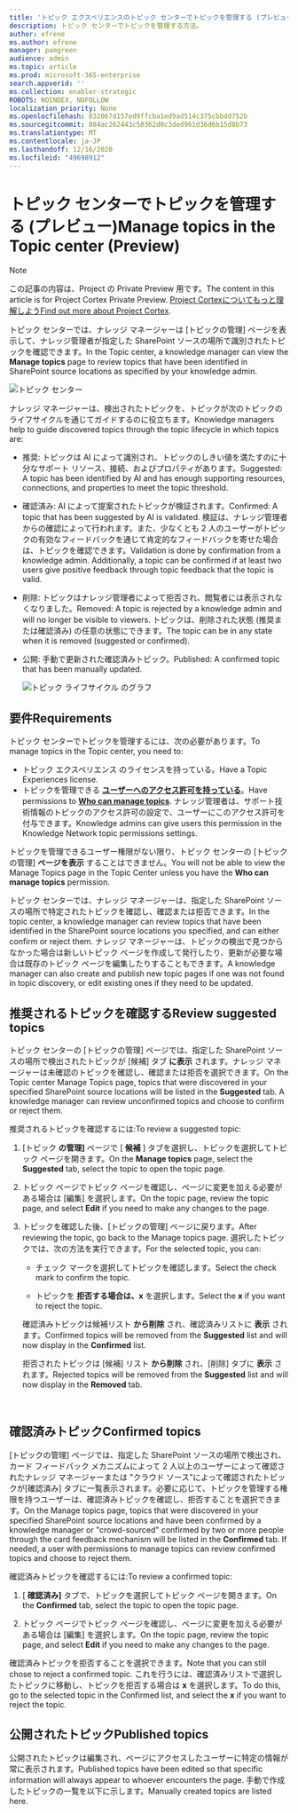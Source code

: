 ```yaml
---
title: 'トピック エクスペリエンスのトピック センターでトピックを管理する (プレビュー) '
description: トピック センターでトピックを管理する方法。
author: efrene
ms.author: efrene
manager: pamgreen
audience: admin
ms.topic: article
ms.prod: microsoft-365-enterprise
search.appverid: ''
ms.collection: enabler-strategic
ROBOTS: NOINDEX, NOFOLLOW
localization_priority: None
ms.openlocfilehash: 832067d157ed9ffcba1ed9ad514c375cbbdd752b
ms.sourcegitcommit: 884ac262443c50362d0c3ded961d36d6b15d8b73
ms.translationtype: MT
ms.contentlocale: ja-JP
ms.lasthandoff: 12/16/2020
ms.locfileid: "49698912"
---
```

# <a name="manage-topics-in-the-topic-center-preview"></a><span data-ttu-id="71a14-103">トピック センターでトピックを管理する (プレビュー)</span><span class="sxs-lookup"><span data-stu-id="71a14-103">Manage topics in the Topic center (Preview)</span></span>

> [!Note] 
> <span data-ttu-id="71a14-104">この記事の内容は、Project の Private Preview 用です。</span><span class="sxs-lookup"><span data-stu-id="71a14-104">The content in this article is for Project Cortex Private Preview.</span></span> <span data-ttu-id="71a14-105">[Project Cortexについてもっと理解しよう](https://aka.ms/projectcortex)</span><span class="sxs-lookup"><span data-stu-id="71a14-105">[Find out more about Project Cortex](https://aka.ms/projectcortex).</span></span>

<span data-ttu-id="71a14-106">トピック センターでは、ナレッジ マネージャーは [トピックの管理] ページを表示して、ナレッジ管理者が指定した SharePoint ソースの場所で識別されたトピックを確認できます。</span><span class="sxs-lookup"><span data-stu-id="71a14-106">In the Topic center, a knowledge manager can view the **Manage topics** page to review topics that have been identified in SharePoint source locations as specified by your knowledge admin.</span></span>  

   ![トピック センター](../media/knowledge-management/topic-center.png) </br> 



<span data-ttu-id="71a14-108">ナレッジ マネージャーは、検出されたトピックを、トピックが次のトピックのライフサイクルを通じてガイドするのに役立ちます。</span><span class="sxs-lookup"><span data-stu-id="71a14-108">Knowledge managers help to guide discovered topics through the topic lifecycle in which topics are:</span></span>

- <span data-ttu-id="71a14-109">推奨: トピックは AI によって識別され、トピックのしきい値を満たすのに十分なサポート リソース、接続、およびプロパティがあります。</span><span class="sxs-lookup"><span data-stu-id="71a14-109">Suggested: A topic has been identified by AI and has enough supporting resources, connections, and properties to meet the topic threshold.</span></span>
- <span data-ttu-id="71a14-110">確認済み: AI によって提案されたトピックが検証されます。</span><span class="sxs-lookup"><span data-stu-id="71a14-110">Confirmed: A topic that has been suggested by AI is validated.</span></span> <span data-ttu-id="71a14-111">検証は、ナレッジ管理者からの確認によって行われます。また、少なくとも 2 人のユーザーがトピックの有効なフィードバックを通じて肯定的なフィードバックを寄せた場合は、トピックを確認できます。</span><span class="sxs-lookup"><span data-stu-id="71a14-111">Validation is done by confirmation from a knowledge admin. Additionally, a topic can be confirmed if at least two users give positive feedback through topic feedback that the topic is valid.</span></span>
- <span data-ttu-id="71a14-112">削除: トピックはナレッジ管理者によって拒否され、閲覧者には表示されなくなりました。</span><span class="sxs-lookup"><span data-stu-id="71a14-112">Removed: A topic is rejected by a knowledge admin and will no longer be visible to viewers.</span></span> <span data-ttu-id="71a14-113">トピックは、削除された状態 (推奨または確認済み) の任意の状態にできます。</span><span class="sxs-lookup"><span data-stu-id="71a14-113">The topic can be in any state when it is removed (suggested or confirmed).</span></span> 
- <span data-ttu-id="71a14-114">公開: 手動で更新された確認済みトピック。</span><span class="sxs-lookup"><span data-stu-id="71a14-114">Published: A confirmed topic that has been manually updated.</span></span>

   ![トピック ライフサイクル のグラフ](../media/knowledge-management/topic-lifecycle.png) </br> 

## <a name="requirements"></a><span data-ttu-id="71a14-116">要件</span><span class="sxs-lookup"><span data-stu-id="71a14-116">Requirements</span></span>

<span data-ttu-id="71a14-117">トピック センターでトピックを管理するには、次の必要があります。</span><span class="sxs-lookup"><span data-stu-id="71a14-117">To manage topics in the Topic center, you need to:</span></span>
- <span data-ttu-id="71a14-118">トピック エクスペリエンス のライセンスを持っている。</span><span class="sxs-lookup"><span data-stu-id="71a14-118">Have a Topic Experiences license.</span></span>
- <span data-ttu-id="71a14-119">トピックを管理できる [**ユーザーへのアクセス許可を持っている**](https://docs.microsoft.com/microsoft-365/knowledge/topic-experiences-user-permissions)。</span><span class="sxs-lookup"><span data-stu-id="71a14-119">Have permissions to [**Who can manage topics**](https://docs.microsoft.com/microsoft-365/knowledge/topic-experiences-user-permissions).</span></span> <span data-ttu-id="71a14-120">ナレッジ管理者は、サポート技術情報のトピックのアクセス許可の設定で、ユーザーにこのアクセス許可を付与できます。</span><span class="sxs-lookup"><span data-stu-id="71a14-120">Knowledge admins can give users this permission in the Knowledge Network topic permissions settings.</span></span> 

<span data-ttu-id="71a14-121">トピックを管理できるユーザー権限がない限り、トピック センターの [トピックの管理] **ページを表示** することはできません。</span><span class="sxs-lookup"><span data-stu-id="71a14-121">You will not be able to view the Manage Topics page in the Topic Center unless you have the **Who can manage topics** permission.</span></span>

<span data-ttu-id="71a14-122">トピック センターでは、ナレッジ マネージャーは、指定した SharePoint ソースの場所で特定されたトピックを確認し、確認または拒否できます。</span><span class="sxs-lookup"><span data-stu-id="71a14-122">In the topic center, a knowledge manager can review topics that have been identified in the SharePoint source locations you specified, and can either confirm or reject them.</span></span> <span data-ttu-id="71a14-123">ナレッジ マネージャーは、トピックの検出で見つからなかった場合は新しいトピック ページを作成して発行したり、更新が必要な場合は既存のトピック ページを編集したりすることもできます。</span><span class="sxs-lookup"><span data-stu-id="71a14-123">A knowledge manager can also create and publish new topic pages if one was not found in topic discovery, or edit existing ones if they need to be updated.</span></span>


## <a name="review-suggested-topics"></a><span data-ttu-id="71a14-124">推奨されるトピックを確認する</span><span class="sxs-lookup"><span data-stu-id="71a14-124">Review suggested topics</span></span>

<span data-ttu-id="71a14-125">トピック センターの [トピックの管理] ページでは、指定した SharePoint ソースの場所で検出されたトピックが [候補] タブ **に表示** されます。ナレッジ マネージャーは未確認のトピックを確認し、確認または拒否を選択できます。</span><span class="sxs-lookup"><span data-stu-id="71a14-125">On the Topic center Manage Topics page, topics that were discovered in your specified SharePoint source locations will be listed in the **Suggested** tab. A knowledge manager can review unconfirmed topics and choose to confirm or reject them.</span></span>

<span data-ttu-id="71a14-126">推奨されるトピックを確認するには:</span><span class="sxs-lookup"><span data-stu-id="71a14-126">To review a suggested topic:</span></span>

1. <span data-ttu-id="71a14-127">[トピック **の管理]** ページで [ **候補** ] タブを選択し、トピックを選択してトピック ページを開きます。</span><span class="sxs-lookup"><span data-stu-id="71a14-127">On the **Manage topics** page, select the **Suggested** tab, select the topic to open the topic page.</span></span></br>

2. <span data-ttu-id="71a14-128">トピック ページでトピック ページを確認し、ページに変更を加える必要がある場合は [編集] を選択します。</span><span class="sxs-lookup"><span data-stu-id="71a14-128">On the topic page, review the topic page, and select **Edit** if you need to make any changes to the page.</span></span>

3. <span data-ttu-id="71a14-129">トピックを確認した後、[トピックの管理] ページに戻ります。</span><span class="sxs-lookup"><span data-stu-id="71a14-129">After reviewing the topic, go back to the Manage topics page.</span></span> <span data-ttu-id="71a14-130">選択したトピックでは、次の方法を実行できます。</span><span class="sxs-lookup"><span data-stu-id="71a14-130">For the selected topic, you can:</span></span>

   - <span data-ttu-id="71a14-131">チェック マークを選択してトピックを確認します。</span><span class="sxs-lookup"><span data-stu-id="71a14-131">Select the check mark to confirm the topic.</span></span>
    
   - <span data-ttu-id="71a14-132">トピックを **拒否する場合は、x** を選択します。</span><span class="sxs-lookup"><span data-stu-id="71a14-132">Select the **x** if you want to reject the topic.</span></span>

    <span data-ttu-id="71a14-133">確認済みトピックは候補リスト **から削除** され、確認済みリストに **表示** されます。</span><span class="sxs-lookup"><span data-stu-id="71a14-133">Confirmed topics will be removed from the **Suggested** list and will now display in the **Confirmed** list.</span></span>

    <span data-ttu-id="71a14-134">拒否されたトピックは [候補] リスト **から削除** され、[削除] タブに **表示** されます。</span><span class="sxs-lookup"><span data-stu-id="71a14-134">Rejected topics will be removed from the **Suggested** list and will now display in the **Removed** tab.</span></span>

   </br> 

## <a name="confirmed-topics"></a><span data-ttu-id="71a14-135">確認済みトピック</span><span class="sxs-lookup"><span data-stu-id="71a14-135">Confirmed topics</span></span>

<span data-ttu-id="71a14-136">[トピックの管理] ページでは、指定した SharePoint ソースの場所で検出され、カード フィードバック メカニズムによって 2 人以上のユーザーによって確認されたナレッジ マネージャーまたは "クラウド ソース"によって確認されたトピックが[確認済み] タブに一覧表示されます。必要に応じて、トピックを管理する権限を持つユーザーは、確認済みトピックを確認し、拒否することを選択できます。</span><span class="sxs-lookup"><span data-stu-id="71a14-136">On the Manage topics page, topics that were discovered in your specified SharePoint source locations and have been confirmed by a knowledge manager or "crowd-sourced" confirmed by two or more people through the card feedback mechanism will be listed in the **Confirmed** tab. If needed, a user with permissions to manage topics can review confirmed topics and choose to reject them.</span></span>

<span data-ttu-id="71a14-137">確認済みトピックを確認するには:</span><span class="sxs-lookup"><span data-stu-id="71a14-137">To review a confirmed topic:</span></span>

1. <span data-ttu-id="71a14-138">[ **確認済み]** タブで、トピックを選択してトピック ページを開きます。</span><span class="sxs-lookup"><span data-stu-id="71a14-138">On the **Confirmed** tab, select the topic to open the topic page.</span></span></br>

2. <span data-ttu-id="71a14-139">トピック ページでトピック ページを確認し、ページに変更を加える必要がある場合は [編集] を選択します。</span><span class="sxs-lookup"><span data-stu-id="71a14-139">On the topic page, review the topic page, and select **Edit** if you need to make any changes to the page.</span></span>

<span data-ttu-id="71a14-140">確認済みトピックを拒否することを選択できます。</span><span class="sxs-lookup"><span data-stu-id="71a14-140">Note that you can still chose to reject a confirmed topic.</span></span>  <span data-ttu-id="71a14-141">これを行うには、確認済みリストで選択したトピックに移動し、トピックを拒否する場合は **x** を選択します。</span><span class="sxs-lookup"><span data-stu-id="71a14-141">To do this, go to the selected topic in the Confirmed list, and select the **x** if you want to reject the topic.</span></span>

## <a name="published-topics"></a><span data-ttu-id="71a14-142">公開されたトピック</span><span class="sxs-lookup"><span data-stu-id="71a14-142">Published topics</span></span>
<span data-ttu-id="71a14-143">公開されたトピックは編集され、ページにアクセスしたユーザーに特定の情報が常に表示されます。</span><span class="sxs-lookup"><span data-stu-id="71a14-143">Published topics have been edited so that specific information will always appear to whoever encounters the page.</span></span> <span data-ttu-id="71a14-144">手動で作成したトピックの一覧を以下に示します。</span><span class="sxs-lookup"><span data-stu-id="71a14-144">Manually created topics are listed here.</span></span>




